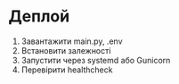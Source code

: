 # Деплой

1. Завантажити main.py, .env
2. Встановити залежності
3. Запустити через systemd або Gunicorn
4. Перевірити healthcheck
